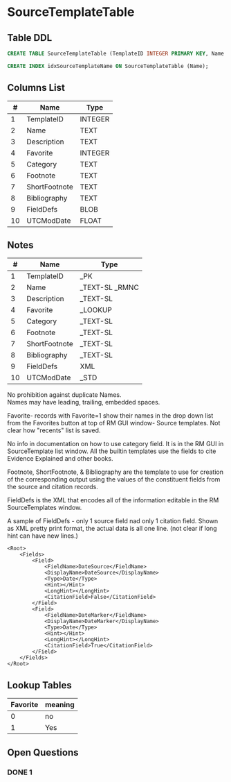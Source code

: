 # SourceTemplateTable

## Table DDL

``` SQL
CREATE TABLE SourceTemplateTable (TemplateID INTEGER PRIMARY KEY, Name TEXT COLLATE RMNOCASE, Description TEXT, Favorite INTEGER, Category TEXT, Footnote TEXT, ShortFootnote TEXT, Bibliography TEXT, FieldDefs BLOB, UTCModDate FLOAT );

CREATE INDEX idxSourceTemplateName ON SourceTemplateTable (Name);
```

## Columns List

| #   | Name          | Type    |
| --- | ------------- | ------- |
| 1   | TemplateID    | INTEGER |
| 2   | Name          | TEXT    |
| 3   | Description   | TEXT    |
| 4   | Favorite      | INTEGER |
| 5   | Category      | TEXT    |
| 6   | Footnote      | TEXT    |
| 7   | ShortFootnote | TEXT    |
| 8   | Bibliography  | TEXT    |
| 9   | FieldDefs     | BLOB    |
| 10  | UTCModDate    | FLOAT   |

## Notes

| #   | Name          | Type            |
| --- | ------------- | --------------- |
| 1   | TemplateID    | _PK             |
| 2   | Name          | _TEXT-SL  _RMNC |
| 3   | Description   | _TEXT-SL        |
| 4   | Favorite      | _LOOKUP         |
| 5   | Category      | _TEXT-SL        |
| 6   | Footnote      | _TEXT-SL        |
| 7   | ShortFootnote | _TEXT-SL        |
| 8   | Bibliography  | _TEXT-SL        |
| 9   | FieldDefs     | XML             |
| 10  | UTCModDate    | _STD            |

No prohibition against duplicate Names.\
Names may have leading, trailing, embedded spaces.

Favorite- records with Favorite=1 show their names in the drop down list from the Favorites button at top of RM GUI window- Source templates. Not clear how "recents" list is saved.

No info in documentation on how to use category field.
It is in the RM GUI in SourceTemplate list window.
All the builtin templates use the fields to cite Evidence Explained and other books.

Footnote, ShortFootnote, & Bibliography are the template to use for creation of the corresponding output using the values of the constituent fields from the source and citation records.

FieldDefs is the XML that encodes all of the information editable in the RM SourceTemplates window.

A sample of FieldDefs - only 1 source field nad only 1 citation field. Shown as XML pretty print format, the actual data is all one line. (not clear if long hint can have new lines.)

```
<Root>
    <Fields>
        <Field>
            <FieldName>DateSource</FieldName>
            <DisplayName>DateSource</DisplayName>
            <Type>Date</Type>
            <Hint></Hint>
            <LongHint></LongHint>
            <CitationField>False</CitationField>
        </Field>
        <Field>
            <FieldName>DateMarker</FieldName>
            <DisplayName>DateMarker</DisplayName>
            <Type>Date</Type>
            <Hint></Hint>
            <LongHint></LongHint>
            <CitationField>True</CitationField>
        </Field>
    </Fields>
</Root>
```


## Lookup Tables

| Favorite | meaning |
| :------- | :------ |
| 0        | no      |
| 1        | Yes     |

## Open Questions

### DONE 1